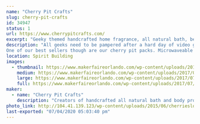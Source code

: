 ```yaml
---
name: "Cherry Pit Crafts"
slug: cherry-pit-crafts
id: 34947
status: 1
url: https://www.cherrypitcrafts.com/
excerpt: "Geeky themed handcrafted home fragrance, all natural bath, beauty and spa products."
description: "All geeks need to be pampered after a hard day of video gaming and cosplay.  So we at Cherry Pit Crafts have developed an entire line of themed products sure to please the geek in everyone. Our products are handcrafted with only the best ingredients.  Themes include Harry Potter, Doctor Who, Disney, Arcade games and more! We carry soaps, bath salts, body lotion, lip balms, candles, incense, lip balms, etc..
One of our best sellers though are our cherry pit packs. Microwaveable cherry pit packs are filled with dried cherry stones that are reclaimed from a cannery located in Michigan. Cherry pits make a superior filler for natural heat pads because they are not subject to rancidity and pantry pests that can infest other fillers such as rice, corn, flax and barley. When heated in the microwave for two minutes they produce a moist relaxing heat that's perfect for relieving aches and pains.  These packs are reusable and last for many years.  They also conform to the natural contours of the users body in a way that ordinary heating pads just can't beat."
location: Spirit Building
images:
  - thumbnail: https://www.makerfaireorlando.com/wp-content/uploads/2017/07/Monkey-Fart-Spa-Set-XL.jpg
    medium: https://www.makerfaireorlando.com/wp-content/uploads/2017/07/Monkey-Fart-Spa-Set-XL.jpg
    large: https://www.makerfaireorlando.com/wp-content/uploads/2017/07/Monkey-Fart-Spa-Set-XL.jpg
    full: https://www.makerfaireorlando.com/wp-content/uploads/2017/07/Monkey-Fart-Spa-Set-XL.jpg
maker:
  - name: "Cherry Pit Crafts"
    description: "Creators of handcrafted all natural bath and body products"
photo_link: http://104.41.139.123/wp-content/uploads/2015/06/cherrieslogo.png
last-exported: "07/04/2020 05:03:40 pm"
---
```

